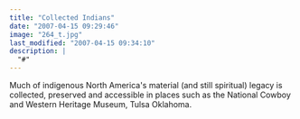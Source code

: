 ```yaml
---
title: "Collected Indians"
date: "2007-04-15 09:29:46"
image: "264_t.jpg"
last_modified: "2007-04-15 09:34:10"
description: |
  "#"
---
```


Much of indigenous North America's material (and still spiritual) legacy is collected, preserved and accessible in places such as the National Cowboy and Western Heritage Museum, Tulsa Oklahoma.
